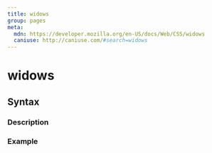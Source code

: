 ```yaml
---
title: widows
group: pages
meta:
  mdn: https://developer.mozilla.org/en-US/docs/Web/CSS/widows
  caniuse: http://caniuse.com/#search=widows
---
```


# widows
<!--- Introduction for widows, keep it brief and set the overall context -->

## Syntax
<!--- Introduce the various syntax for widows -->

### Description
<!--- For each major section of syntax, provide a description explaining its usage further -->

### Example
<!--- Provide code examples for the syntax block you're currently describing -->